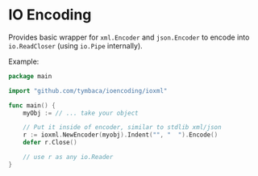 # IO Encoding

Provides basic wrapper for `xml.Encoder` and `json.Encoder` to encode into
`io.ReadCloser` (using `io.Pipe` internally).

Example:

```go
package main

import "github.com/tymbaca/ioencoding/ioxml"

func main() {
    myObj := // ... take your object

    // Put it inside of encoder, similar to stdlib xml/json
    r := ioxml.NewEncoder(myobj).Indent("", "  ").Encode()
    defer r.Close()

    // use r as any io.Reader
}
```
